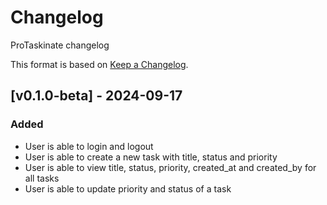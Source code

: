 # Changelog

ProTaskinate changelog

This format is based on [Keep a Changelog](https://keepachangelog.com/en/1.0.0/).

## [v0.1.0-beta] - 2024-09-17

### Added

- User is able to login and logout
- User is able to create a new task with title, status and priority
- User is able to view title, status, priority, created_at and created_by for all tasks
- User is able to update priority and status of a task

